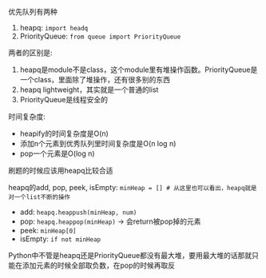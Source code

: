 优先队列有两种
1. heapq: `import headq`
2. PriorityQueue: `from queue import PriorityQueue`

两者的区别是:
1. heapq是module不是class，这个module里有堆操作函数。PriorityQueue是一个class，里面除了堆操作，还有很多别的东西
2. heapq lightweight，其实就是一个普通的list
3. PriorityQueue是线程安全的

时间复杂度:
- heapify的时间复杂度是O(n)
- 添加n个元素到优秀队列里时间复杂度是O(n log n)
- pop一个元素是O(log n)

刷题的时候应该用heapq比较合适

heapq的add, pop, peek, isEmpty:
`minHeap = [] # 从这里也可以看出，heapq就是对一个list不断的操作`
- add: `heapq.heappush(minHeap, num)`
- pop: `heapq.heappop(minHeap)` -> 会return被pop掉的元素
- peek: `minHeap[0]`
- isEmpty: `if not minHeap`

Python中不管是heapq还是PriorityQueue都没有最大堆，要用最大堆的话那就只能在添加元素的时候全部取负数，在pop的时候再取反
